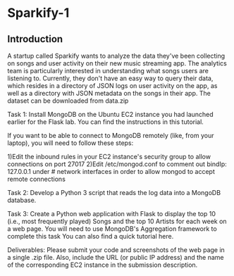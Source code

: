 # Sparkify-1
## Introduction

A startup called Sparkify wants to analyze the data they've been collecting on songs and user activity on their new music streaming app. The analytics team is particularly interested in understanding what songs users are listening to. Currently, they don't have an easy way to query their data, which resides in a directory of JSON logs on user activity on the app, as well as a directory with JSON metadata on the songs in their app. The dataset can be downloaded from data.zip

 
Task 1: Install MongoDB on the Ubuntu EC2 instance you had launched earlier for the Flask lab. You can find the instructions in this tutorial. 

If you want to be able to connect to MongoDB remotely (like, from your laptop), you will need to follow these steps: 

1)Edit the inbound rules in your EC2 instance's security group to allow connections on port 27017
2)Edit /etc/mongod.conf to comment out bindIp: 127.0.0.1 under # network interfaces in order to allow mongod to accept remote connections

Task 2: Develop a Python 3 script that reads the log data into a MongoDB database. 


Task 3: Create a Python web application with Flask to display the top 10 (i.e., most frequently played) Songs and the top 10 Artists for each week on a web page. You will need to use MongoDB's Aggregation framework to complete this task You can also find a quick tutorial here. 

Deliverables: Please submit your code and screenshots of the web page in a single .zip file. Also, include the URL (or public IP address) and the name of the corresponding EC2 instance in the submission description.  
